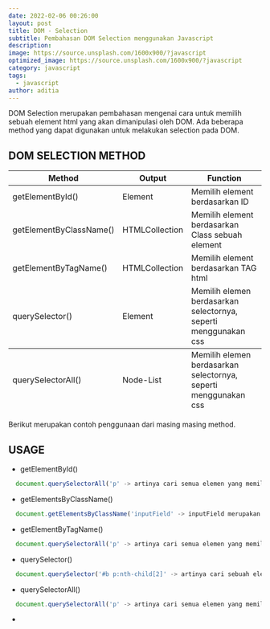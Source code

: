 ```yaml
---
date: 2022-02-06 00:26:00
layout: post
title: DOM - Selection
subtitle: Pembahasan DOM Selection menggunakan Javascript
description:
image: https://source.unsplash.com/1600x900/?javascript
optimized_image: https://source.unsplash.com/1600x900/?javascript
category: javascript
tags:
  - javascript
author: aditia
---
```


DOM Selection merupakan pembahasan mengenai cara untuk memilih sebuah element html yang akan dimanipulasi oleh DOM. Ada beberapa method yang dapat digunakan untuk melakukan selection pada DOM.

## DOM SELECTION METHOD

<!-- Aenean lacinia bibendum nulla sed consectetur. Lorem ipsum dolor sit amet, consectetur adipiscing elit. -->

<table>
  <thead>
    <tr>
      <th>Method</th>
      <th>Output</th>
      <th>Function</th>
    </tr>
  </thead>
  <tfoot>
    <tr>
      <td>querySelectorAll()</td>
      <td>Node-List</td>
      <td>Memilih elemen berdasarkan selectornya, seperti menggunakan css</td>
    </tr>
  </tfoot>
  <tbody>
    <tr>
      <td>getElementById()</td>
      <td>Element</td>
      <td>Memilih element berdasarkan ID</td>
    </tr>
    <tr>
      <td>getElementByClassName()</td>
      <td>HTMLCollection</td>
      <td>Memilih element berdasarkan Class sebuah element</td>
    </tr>
    <tr>
      <td>getElementByTagName()</td>
      <td>HTMLCollection</td>
      <td>Memilih element berdasarkan TAG html</td>
    </tr>
    <tr>
      <td>querySelector()</td>
      <td>Element</td>
      <td>Memilih elemen berdasarkan selectornya, seperti menggunakan css</td>
    </tr>
  </tbody>
</table>

Berikut merupakan contoh penggunaan dari masing masing method.

## USAGE

- getElementById()

```javascript
  document.querySelectorAll('p' -> artinya cari semua elemen yang memiliki tag p)
```

- getElementsByClassName()

```javascript
  document.getElementsByClassName('inputField' -> inputField merupakan class dari sebuah element HTML)
```

- getElementByTagName()

```javascript
  document.querySelectorAll('p' -> artinya cari semua elemen yang memiliki tag p)
```

- querySelector()

```javascript
  document.querySelector('#b p:nth-child[2]' -> artinya cari sebuah element yang ID nya b dan cari tag p urutan ke dua)
```

- querySelectorAll()

```javascript
  document.querySelectorAll('p' -> artinya cari semua elemen yang memiliki tag p)
```

-
